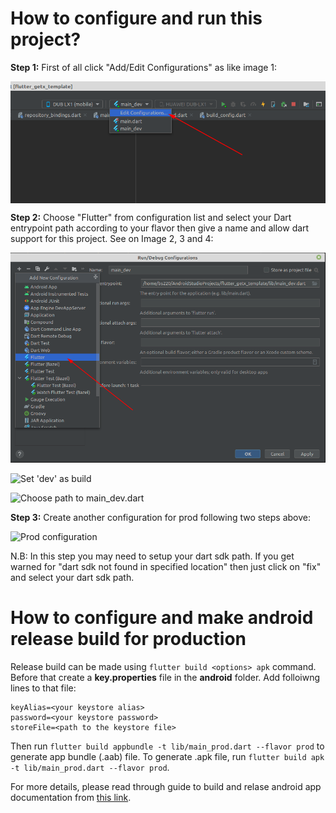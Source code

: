 # How to configure and run this project?

**Step 1:** First of all click "Add/Edit Configurations" as like image 1:

<img align="center" alt="1" src="repo_data/template1.png" />

**Step 2:** Choose "Flutter" from configuration list and select your Dart entrypoint path according
to your flavor then give a name and allow dart support for this project. See on Image 2, 3 and 4:

![Select Flutter configuration option](repo_data/template2.png)

![Set 'dev' as build](https://user-images.githubusercontent.com/3769029/137329967-6a2421ce-98c7-4f42-9393-8817b2607678.png)

![Choose path to main_dev.dart](https://user-images.githubusercontent.com/3769029/137330462-303463b1-6b00-4755-9b96-a04d4546df4d.png)

**Step 3:** Create another configuration for prod following two steps above:

![Prod configuration](https://user-images.githubusercontent.com/3769029/137330499-ff822737-943a-493d-932e-09eb8afa9414.png)

N.B: In this step you may need to setup your dart sdk path. If you get warned for 
"dart sdk not found in specified location" then just click on "fix" and select your dart sdk path.

# How to configure and make android release build for production
Release build can be made using `flutter build <options> apk` command. Before that create a **key.properties** file in the **android** folder. Add folloiwng lines to that file:
```
keyAlias=<your keystore alias>
password=<your keystore password>
storeFile=<path to the keystore file>
```
Then run `flutter build appbundle -t lib/main_prod.dart --flavor prod` to generate app bundle (.aab) file. To generate .apk file, run `flutter build apk -t lib/main_prod.dart --flavor prod`.

For more details, please read through guide to build and relase android app documentation from [this link](https://docs.flutter.dev/deployment/android).